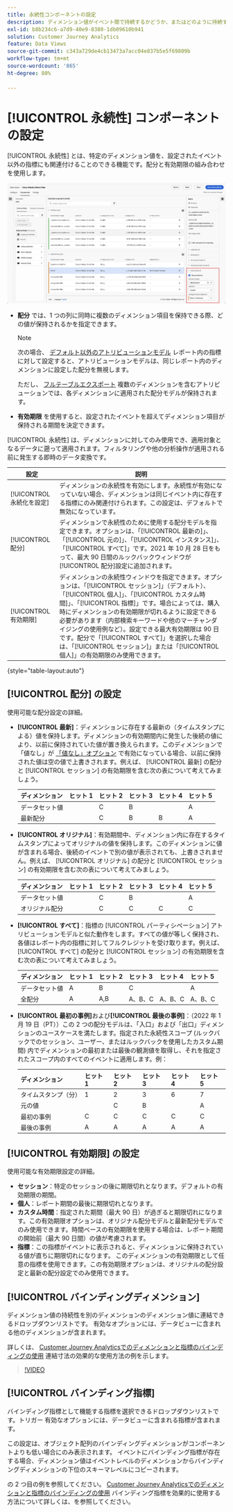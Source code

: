 ```yaml
---
title: 永続性コンポーネントの設定
description: ディメンション値がイベント間で持続するかどうか、またはどのように持続するかを決定します。
exl-id: b8b234c6-a7d9-40e9-8380-1db09610b941
solution: Customer Journey Analytics
feature: Data Views
source-git-commit: c343a729de4cb13473a7acc04e837b5e5f69809b
workflow-type: tm+mt
source-wordcount: '865'
ht-degree: 80%

---
```



# [!UICONTROL 永続性] コンポーネントの設定

[!UICONTROL 永続性] とは、特定のディメンション値を、設定されたイベント以外の指標にも関連付けることのできる機能です。配分と有効期限の組み合わせを使用します。

![永続化オプションをハイライトしたデータビューウィンドウ](../assets/persistence.png)

* **配分** では、1 つの列に同時に複数のディメンション項目を保持できる際、どの値が保持されるかを指定できます。

  >[!NOTE]
  >
  >次の場合、 [デフォルト以外のアトリビューションモデル](/help/data-views/component-settings/attribution.md) レポート内の指標に対して設定すると、アトリビューションモデルは、同じレポート内のディメンションに設定した配分を無視します。
  >
  >ただし、 [フルテーブルエクスポート](/help/analysis-workspace/export/export-cloud.md) 複数のディメンションを含むアトリビューションでは、各ディメンションに適用された配分モデルが保持されます。

* **有効期限** を使用すると、設定されたイベントを超えてディメンション項目が保持される期間を決定できます。

[!UICONTROL 永続性] は、ディメンションに対してのみ使用でき、適用対象となるデータに遡って適用されます。フィルタリングや他の分析操作が適用される前に発生する即時のデータ変換です。

| 設定 | 説明 |
| --- | --- |
| [!UICONTROL 永続化を設定] | ディメンションの永続性を有効にします。永続性が有効になっていない場合、ディメンションは同じイベント内に存在する指標にのみ関連付けられます。この設定は、デフォルトで無効になっています。 |
| [!UICONTROL 配分] | ディメンションで永続性のために使用する配分モデルを指定できます。オプションは、「[!UICONTROL 最新の]」、「[!UICONTROL 元の]」、「[!UICONTROL インスタンス]」、「[!UICONTROL すべて]」です。2021 年 10 月 28 日をもって、最大 90 日間のルックバックウィンドウが[!UICONTROL 配分]設定に追加されます。 |
| [!UICONTROL 有効期限] | ディメンションの永続性ウィンドウを指定できます。オプションは、「[!UICONTROL セッション]」（デフォルト）、「[!UICONTROL 個人]」、「[!UICONTROL カスタム時間]」、「[!UICONTROL 指標]」です。場合によっては、購入時にディメンションの有効期限が切れるように設定できる必要があります（内部検索キーワードや他のマーチャンダイジングの使用例など）。設定できる最大有効期限は 90 日です。配分で「[!UICONTROL すべて]」を選択した場合は、「[!UICONTROL セッション]」または「[!UICONTROL 個人]」の有効期限のみ使用できます。 |

{style="table-layout:auto"}

## [!UICONTROL 配分] の設定

使用可能な配分設定の詳細。

* **[!UICONTROL 最新]**：ディメンションに存在する最新の（タイムスタンプによる）値を保持します。ディメンションの有効期間内に発生した後続の値により、以前に保持されていた値が置き換えられます。このディメンションで「値なし」が [「値なし」オプション](no-value-options.md) で有効になっている場合、以前に保持された値は空の値で上書きされます。例えば、 [!UICONTROL 最新] の配分と [!UICONTROL セッション] の有効期限を含む次の表について考えてみましょう。

  | ディメンション | ヒット 1 | ヒット 2 | ヒット 3 | ヒット 4 | ヒット 5 |
  | --- | --- | --- | --- | --- | --- |
  | データセット値 |  | C | B |  | A |
  | 最新配分 |  | C | B | B | A |

* **[!UICONTROL オリジナル]**：有効期間中、ディメンション内に存在するタイムスタンプによってオリジナルの値を保持します。このディメンションに値が含まれる場合、後続のイベントで別の値が表示されても、上書きされません。例えば、 [!UICONTROL オリジナル] の配分と [!UICONTROL セッション] の有効期限を含む次の表について考えてみましょう。

  | ディメンション | ヒット 1 | ヒット 2 | ヒット 3 | ヒット 4 | ヒット 5 |
  | --- | --- | --- | --- | --- | --- |
  | データセット値 |  | C | B |  | A |
  | オリジナル配分 |  | C | C | C | C |

* **[!UICONTROL すべて]**：指標の [!UICONTROL パーティシペーション] アトリビューションモデルと似た動作をします。すべての値が等しく保持され、各値はレポート内の指標に対してフルクレジットを受け取ります。例えば、 [!UICONTROL すべて] の配分と [!UICONTROL セッション] の有効期限を含む次の表について考えてみましょう。

  | ディメンション | ヒット 1 | ヒット 2 | ヒット 3 | ヒット 4 | ヒット 5 |
  | --- | --- | --- | --- | --- | --- |
  | データセット値 | A | B | C |  | A |
  | 全配分 | A | A,B | A、B、C | A、B、C | A、B、C |

* **[!UICONTROL 最初の事例]**&#x200B;および&#x200B;**[!UICONTROL 最後の事例]**：（2022 年 1 月 19 日（PT））この 2 つの配分モデルは、「入口」および「出口」ディメンションのユースケースを満たします。指定された永続性スコープ (ルックバックでのセッション、ユーザー、またはルックバックを使用したカスタム期間) 内でディメンションの最初または最後の観測値を取得し、それを指定されたスコープ内のすべてのイベントに適用します。例：

  | ディメンション | ヒット 1 | ヒット 2 | ヒット 3 | ヒット 4 | ヒット 5 |
  | --- | --- | --- | --- | --- | --- |
  | タイムスタンプ（分） | 1 | 2 | 3 | 6 | 7 |
  | 元の値 |  | C | B |  | A |
  | 最初の事例 | C | C | C | C | C |
  | 最後の事例 | A | A | A | A | A |

## [!UICONTROL 有効期限] の設定

使用可能な有効期限設定の詳細。

* **セッション**：特定のセッションの後に期限切れとなります。デフォルトの有効期限の期間。
* **個人**：レポート期間の最後に期限切れとなります。
* **カスタム時間**：指定された期間（最大 90 日）が過ぎると期限切れになります。この有効期限オプションは、オリジナル配分モデルと最新配分モデルでのみ使用できます。時間ベースの有効期限を使用する場合は、レポート期間の開始前（最大 90 日間）の値が考慮されます。
* **指標**：この指標がイベントに表示されると、ディメンションに保持されている値が直ちに期限切れになります。 このディメンションの有効期限として任意の指標を使用できます。この有効期限オプションは、オリジナルの配分設定と最新の配分設定でのみ使用できます。

## [!UICONTROL バインディングディメンション]

ディメンション値の持続性を別のディメンションのディメンション値に連結できるドロップダウンリストです。 有効なオプションには、データビューに含まれる他のディメンションが含まれます。

詳しくは、 [Customer Journey Analyticsでのディメンションと指標のバインディングの使用](../../use-cases/data-views/binding-dimensions-metrics.md) 連結寸法の効果的な使用方法の例を示します。

>[!VIDEO](https://video.tv.adobe.com/v/342694/?quality=12)

## [!UICONTROL バインディング指標]

バインディング指標として機能する指標を選択できるドロップダウンリストです。トリガー 有効なオプションには、データビューに含まれる指標が含まれます。

この設定は、オブジェクト配列のバインディングディメンションがコンポーネントよりも低い場合にのみ表示されます。 イベントにバインディング指標が存在する場合、ディメンション値はイベントレベルのディメンションからバインディングディメンションの下位のスキーマレベルにコピーされます。

の 2 つ目の例を参照してください。 [Customer Journey Analyticsでのディメンションと指標のバインディングの使用](../../use-cases/data-views/binding-dimensions-metrics.md) バインディング指標を効果的に使用する方法について詳しくは、を参照してください。
